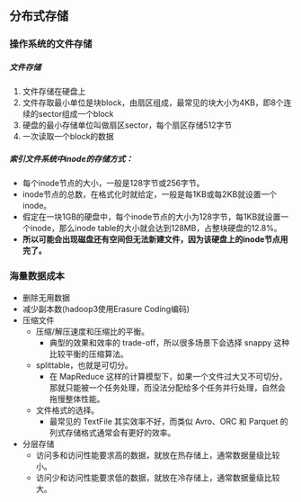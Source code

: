 ## 分布式存储

### 操作系统的文件存储
##### 文件存储
1. 文件存储在硬盘上
2. 文件存取最小单位是块block，由扇区组成，最常见的块大小为4KB，即8个连续的sector组成一个block
3. 硬盘的最小存储单位叫做扇区sector，每个扇区存储512字节
4. 一次读取一个block的数据

##### 索引文件系统中inode的存储方式：
- 每个inode节点的大小，一般是128字节或256字节。
- inode节点的总数，在格式化时就给定，一般是每1KB或每2KB就设置一个inode。
- 假定在一块1GB的硬盘中，每个inode节点的大小为128字节，每1KB就设置一个inode，那么inode table的大小就会达到128MB，占整块硬盘的12.8%。
- **所以可能会出现磁盘还有空间但无法新建文件，因为该硬盘上的inode节点用完了。**

### 海量数据成本
- 删除无用数据
- 减少副本数(hadoop3使用Erasure Coding编码)
- 压缩文件
    - 压缩/解压速度和压缩比的平衡。
        - 典型的效果和效率的 trade-off，所以很多场景下会选择 snappy 这种比较平衡的压缩算法。
    - splittable，也就是可切分。
        - 在 MapReduce 这样的计算模型下，如果一个文件过大又不可切分，那就只能被一个任务处理，而没法分配给多个任务并行处理，自然会拖慢整体性能。
    - 文件格式的选择。
        - 最常见的 TextFile 其实效率不好，而类似 Avro、ORC 和 Parquet 的列式存储格式通常会有更好的效率。
- 分层存储
    - 访问多和访问性能要求高的数据，就放在热存储上，通常数据量级比较小。
    - 访问少和访问性能要求低的数据，就放在冷存储上，通常数据量级比较大。

